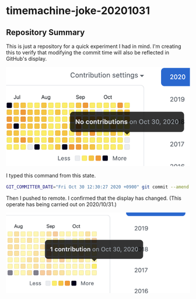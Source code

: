 # timemachine-joke-20201031



## Repository Summary

This is just a repository for a quick experiment I had in mind.
I'm creating this to verify that modifying the commit time will also be reflected in GitHub's display.



![before image](./images/before.png)



I typed this command from this state.

```bash
GIT_COMMITTER_DATE="Fri Oct 30 12:30:27 2020 +0900" git commit --amend --date="Fri Oct 30 12:30:27 2020 +0900"
```

Then I pushed to remote.
I confirmed that the display has changed.
(This operate has being carried out on 2020/10/31.)

![after image](./images/after.png)